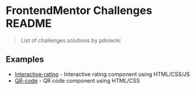# FrontendMentor Challenges README

> List of challenges solutions by pdolecki

## Examples
- [Interactive-rating](https://github.com/pdolecki/FrontendMentor/tree/main/interactive-rating-component
) - Interactive rating component using HTML/CSS/JS
- [QR-code](https://github.com/pdolecki/FrontendMentor/tree/main/qr-code-component-main
) - QR code component using HTML/CSS
